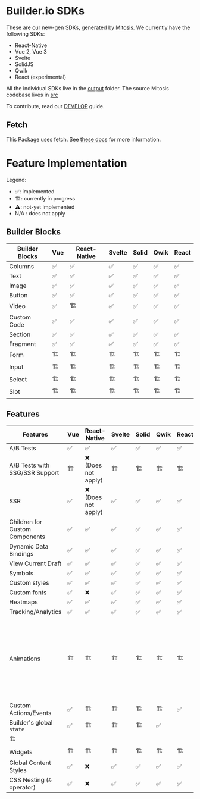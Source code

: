 # Builder.io SDKs

These are our new-gen SDKs, generated by [Mitosis](https://github.com/BuilderIO/mitosis). We currently have the following SDKs:

- React-Native
- Vue 2, Vue 3
- Svelte
- SolidJS
- Qwik
- React (experimental)

All the individual SDKs live in the [output](./output/) folder. The source Mitosis codebase lives in [src](./src/)

To contribute, read our [DEVELOP](./DEVELOP.md) guide.

## Fetch

This Package uses fetch. See [these docs](https://github.com/BuilderIO/this-package-uses-fetch/blob/main/README.md) for more information.

# Feature Implementation

Legend:

- ✅: implemented
- 🏗: currently in progress
- ⚠️: not-yet implemented
- N/A : does not apply

## Builder Blocks

| Builder Blocks | Vue | React-Native | Svelte | Solid | Qwik | React |
| -------------- | --- | ------------ | ------ | ----- | ---- | ----- |
| Columns        | ✅  | ✅           | ✅     | ✅    | ✅   | ✅    |
| Text           | ✅  | ✅           | ✅     | ✅    | ✅   | ✅    |
| Image          | ✅  | ✅           | ✅     | ✅    | ✅   | ✅    |
| Button         | ✅  | ✅           | ✅     | ✅    | ✅   | ✅    |
| Video          | ✅  | 🏗            | ✅     | ✅    | ✅   | ✅    |
| Custom Code    | ✅  | ✅           | ✅     | ✅    | ✅   | ✅    |
| Section        | ✅  | ✅           | ✅     | ✅    | ✅   | ✅    |
| Fragment       | ✅  | ✅           | ✅     | ✅    | ✅   | ✅    |
| Form           | 🏗   | 🏗            | 🏗      | 🏗     | 🏗    | 🏗     |
| Input          | 🏗   | 🏗            | 🏗      | 🏗     | 🏗    | 🏗     |
| Select         | 🏗   | 🏗            | 🏗      | 🏗     | 🏗    | 🏗     |
| Slot           | 🏗   | 🏗            | 🏗      | 🏗     | 🏗    | 🏗     |

## Features

| Features                       | Vue | React-Native        | Svelte | Solid | Qwik | React | Details                                                                                                 |
| ------------------------------ | --- | ------------------- | ------ | ----- | ---- | ----- | ------------------------------------------------------------------------------------------------------- |
| A/B Tests                      | ✅  | ✅                  | ✅     | ✅    | ✅   | ✅    |                                                                                                         |
| A/B Tests with SSG/SSR Support | 🏗   | ❌ (Does not apply) | 🏗      | 🏗     | 🏗    | 🏗     |                                                                                                         |
| SSR                            | ✅  | ❌ (Does not apply) | ✅     | ✅    | ✅   | ✅    |                                                                                                         |
| Children for Custom Components | ✅  | ✅                  | ✅     | ✅    | ✅   | ✅    |                                                                                                         |
| Dynamic Data Bindings          | ✅  | ✅                  | ✅     | ✅    | ✅   | ✅    |                                                                                                         |
| View Current Draft             | ✅  | ✅                  | ✅     | ✅    | ✅   | ✅    |                                                                                                         |
| Symbols                        | ✅  | ✅                  | ✅     | ✅    | ✅   | ✅    |                                                                                                         |
| Custom styles                  | ✅  | ✅                  | ✅     | ✅    | ✅   | ✅    |                                                                                                         |
| Custom fonts                   | ✅  | ❌                  | ✅     | ✅    | ✅   | ✅    |                                                                                                         |
| Heatmaps                       | ✅  | ✅                  | ✅     | ✅    | ✅   | ✅    |                                                                                                         |
| Tracking/Analytics             | ✅  | ✅                  | ✅     | ✅    | ✅   | ✅    |                                                                                                         |
| Animations                     | 🏗   | 🏗                   | 🏗      | 🏗     | 🏗    | 🏗     | Custom animation components are supported, but Builder.io's "animations" tab is currently not supported |
| Custom Actions/Events          | ✅  | 🏗                   | 🏗      | 🏗     | 🏗    | ✅    |                                                                                                         |
| Builder's global `state`       | ✅  | 🏗                   | 🏗      | 🏗     | ✅   |
| 🏗                              |     |
| Widgets                        | 🏗   | 🏗                   | 🏗      | 🏗     | 🏗    | 🏗     |                                                                                                         |
| Global Content Styles          | ✅  | ❌                  | ✅     | ✅    | ✅   | ✅    |                                                                                                         |
| CSS Nesting (`&` operator)     | ✅  | ❌                  | ✅     | ✅    | ✅   | ✅    |                                                                                                         |
